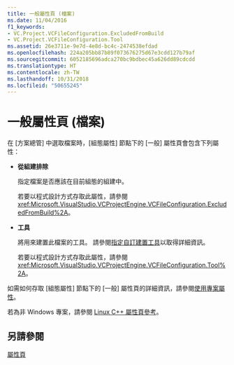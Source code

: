 ```yaml
---
title: 一般屬性頁 (檔案)
ms.date: 11/04/2016
f1_keywords:
- VC.Project.VCFileConfiguration.ExcludedFromBuild
- VC.Project.VCFileConfiguration.Tool
ms.assetid: 26e3711e-9e7d-4e8d-bc4c-2474538efdad
ms.openlocfilehash: 224a205bb87b89f073676275d67e3cdd127b79af
ms.sourcegitcommit: 6052185696adca270bc9bdbec45a626dd89cdcdd
ms.translationtype: HT
ms.contentlocale: zh-TW
ms.lasthandoff: 10/31/2018
ms.locfileid: "50655245"
---
```

# <a name="general-property-page-file"></a>一般屬性頁 (檔案)

在 [方案總管] 中選取檔案時，[組態屬性] 節點下的 [一般] 屬性頁會包含下列屬性：

- **從組建排除**

   指定檔案是否應該在目前組態的組建中。

   若要以程式設計方式存取此屬性，請參閱 <xref:Microsoft.VisualStudio.VCProjectEngine.VCFileConfiguration.ExcludedFromBuild%2A>。

- **工具**

   將用來建置此檔案的工具。 請參閱[指定自訂建置工具](../ide/specifying-custom-build-tools.md)以取得詳細資訊。

   若要以程式設計方式存取此屬性，請參閱 <xref:Microsoft.VisualStudio.VCProjectEngine.VCFileConfiguration.Tool%2A>。

如需如何存取 [組態屬性] 節點下的 [一般] 屬性頁的詳細資訊，請參閱[使用專案屬性](../ide/working-with-project-properties.md)。

若為非 Windows 專案，請參閱 [Linux C++ 屬性頁參考](../linux/prop-pages-linux.md)<!-- or [C++ Cross Platform Property Page Reference](../linux/prop-pages-linux.md)-->。

## <a name="see-also"></a>另請參閱

[屬性頁](../ide/property-pages-visual-cpp.md)
